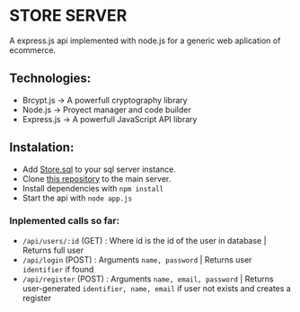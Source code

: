 # STORE SERVER
A express.js api implemented with node.js for a generic web aplication of ecommerce.

## Technologies:
-   Brcypt.js -> A powerfull cryptography library
-   Node.js -> Proyect manager and code builder
-   Express.js -> A powerfull JavaScript API library

## Instalation:
-   Add [Store.sql](./sql/Store.sql) to your sql server instance.
-   Clone [this repository](.) to the main server.
-   Install dependencies with `npm install`
-   Start the api with `node app.js`

### Inplemented calls so far:
-   `/api/users/:id` (GET) : Where id is the id of the user in database | Returns full user
-   `/api/login` (POST) : Arguments `name, password` | Returns user `identifier` if found
-   `/api/register` (POST) : Arguments `name, email, password` | Returns user-generated `identifier, name, email` if user not exists and creates a register